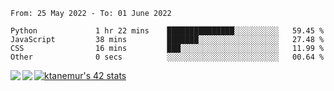<!--START_SECTION:waka-->

```text
From: 25 May 2022 - To: 01 June 2022

Python             1 hr 22 mins    ███████████████░░░░░░░░░░   59.45 %
JavaScript         38 mins         ███████░░░░░░░░░░░░░░░░░░   27.48 %
CSS                16 mins         ███░░░░░░░░░░░░░░░░░░░░░░   11.99 %
Other              0 secs          ░░░░░░░░░░░░░░░░░░░░░░░░░   00.64 %
```

<!--END_SECTION:waka-->
<a href="https://github.com/anuraghazra/github-readme-stats">
  <img align="left" src="https://github-readme-stats.vercel.app/api?username=Tanesan&count_private=true&show_icons=true" />
<img align="left" src="https://github-readme-stats.vercel.app/api/top-langs/?username=Tanesan" />
</a>

[![ktanemur's 42 stats](https://badge42.vercel.app/api/v2/cl1wslf6s002109l771rng2w8/stats?cursusId=21&coalitionId=62)](https://github.com/JaeSeoKim/badge42)
